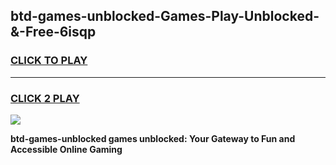 
## btd-games-unblocked-Games-Play-Unblocked-&-Free-6isqp
<h3>
<a href="https://premium76.site?title=btd-games-unblocked&ref=24A">CLICK TO PLAY</a></h3>
<hr>

<h3>
<a href="https://premium76.site?title=btd-games-unblocked&ref=24A">CLICK 2 PLAY</a>
  
</h3>

<a href="https://premium76.site?title=btd-games-unblocked&ref=24A"><img src="https://clearcache.store/games.png"></a>


**btd-games-unblocked games unblocked: Your Gateway to Fun and Accessible Online Gaming**
